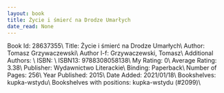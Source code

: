 ```yaml
---
layout: book
title: Życie i śmierć na Drodze Umarłych
date_read: None
---
```


Book Id: 28637355\ 
Title: Życie i śmierć na Drodze Umarłych\ 
Author: Tomasz Grzywaczewski\ 
Author l-f: Grzywaczewski, Tomasz\ 
Additional Authors: \ 
ISBN: \ 
ISBN13: 9788308058138\ 
My Rating: 0\ 
Average Rating: 3.38\ 
Publisher: Wydawnictwo Literackie\ 
Binding: Paperback\ 
Number of Pages: 256\ 
Year Published: 2015\ 
Date Added: 2021/01/18\ 
Bookshelves: kupka-wstydu\ 
Bookshelves with positions: kupka-wstydu (#2099)\ 

